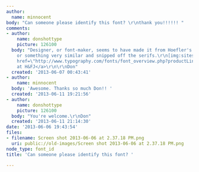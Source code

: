 ```yaml
---
author:
  name: minnocent
body: "Can someone please identify this font? \r\nthank you!!!!!! "
comments:
- author:
    name: donshottype
    picture: 126100
  body: "Designer, or font-maker, seems to have made it from Hoefler's Didot M-96
    or something very similar and snipped off the serifs.\r\n[img:sites/default/files/old-images/DidotHTF-M96_3464.jpg]\r\n<a
    href=\"http://www.typography.com/fonts/font_overview.php?productLineID=100004\">Didot
    at H&FJ</a>\r\n\r\nDon"
  created: '2013-06-07 00:43:41'
- author:
    name: minnocent
  body: 'Awesome. Thanks so much Don!! '
  created: '2013-06-11 19:21:56'
- author:
    name: donshottype
    picture: 126100
  body: "You're welcome.\r\nDon"
  created: '2013-06-11 21:14:30'
date: '2013-06-06 19:43:54'
files:
- filename: Screen shot 2013-06-06 at 2.37.18 PM.png
  uri: public://old-images/Screen shot 2013-06-06 at 2.37.18 PM.png
node_type: font_id
title: 'Can someone please identify this font? '

---
```

